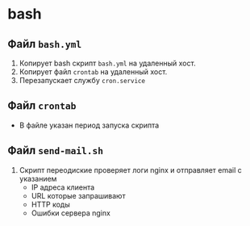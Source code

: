 # bash
## Файл ```bash.yml``` 
1. Копирует bash скрипт ```bash.yml``` на удаленный хост.
2. Копирует файл ```crontab``` на удаленный хост.
3. Перезапускает службу ```cron.service```

## Файл ```crontab```
* В файле указан период запуска скрипта

## Файл ```send-mail.sh```
1. Скрипт переодиские проверяет логи nginx и отправляет email с указанием
    * IP адреса клиента
    * URL которые запрашивают
    * HTTP коды
    * Ошибки сервера nginx